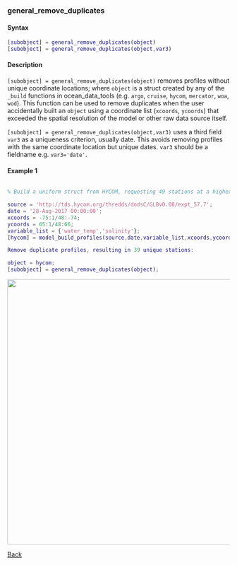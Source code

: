 ### general_remove_duplicates

#### Syntax

```Matlab
[subobject] = general_remove_duplicates(object)
[subobject] = general_remove_duplicates(object,var3)
```
#### Description

``[subobject] = general_remove_duplicates(object)`` removes profiles without unique coordinate locations; where ``object`` is a struct created by any of the ``_build`` functions in ocean_data_tools (e.g. ``argo``, ``cruise``, ``hycom``, ``mercator``, ``woa``, ``wod``).  This function can be used to remove duplicates when the user accidentally built an ``object`` using a coordinate list (``xcoords``, ``ycoords``) that exceeded the spatial resolution of the model or other raw data source itself.

``[subobject] = general_remove_duplicates(object,var3)`` uses a third field ``var3`` as a uniqueness criterion, usually date. This avoids removing profiles with the same coordinate location but unique dates. ``var3`` should be a fieldname e.g. ``var3='date'``.

#### Example 1


```Matlab

% Build a uniform struct from HYCOM, requesting 49 stations at a higher resolution than the model itself:

source = 'http://tds.hycom.org/thredds/dodsC/GLBv0.08/expt_57.7';
date = '28-Aug-2017 00:00:00';
xcoords = -75:1/48:-74;
ycoords = 65:1/48:66;
variable_list = {'water_temp','salinity'}; 
[hycom] = model_build_profiles(source,date,variable_list,xcoords,ycoords);

Remove duplicate profiles, resulting in 39 unique stations:

object = hycom;
[subobject] = general_remove_duplicates(object);

```
<img src="https://user-images.githubusercontent.com/24570061/88433788-bd3aef00-cdcc-11ea-99c4-653bca43d1d0.png" width="600">

[Back](https://github.com/lnferris/ocean_data_tools#building-uniform-structs-from-data-sources-1)

